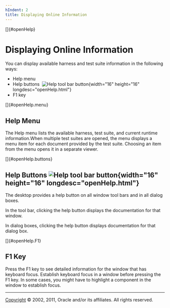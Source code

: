 ```yaml
---
hIndent: 2
title: Displaying Online Information
---
```


[]{#openHelp}

# Displaying Online Information

You can display available harness and test suite information in the following ways:

-   Help menu
-   Help buttons  ![Help tool bar button](../../images/help_button.gif){width="16" height="16"
    longdesc="openHelp.html"}
-   F1 key

[]{#openHelp.menu}

## Help Menu

The Help menu lists the available harness, test suite, and current runtime information.When multiple
test suites are opened, the menu displays a menu item for each document provided by the test suite.
Choosing an item from the menu opens it in a separate viewer.

[]{#openHelp.buttons}

## Help Buttons ![Help tool bar button](../../images/help_button.gif){width="16" height="16" longdesc="openHelp.html"}

The desktop provides a help button on all window tool bars and in all dialog boxes.

In the tool bar, clicking the help button displays the documentation for that window.

In dialog boxes, clicking the help button displays documentation for that dialog box.

[]{#openHelp.F1}

## F1 Key

Press the F1 key to see detailed information for the window that has keyboard focus. Establish
keyboard focus in a window before pressing the F1 key. In some cases, you might have to highlight a
component in the window to establish focus.

----------------------------------------------------------------------------------------------------

[Copyright](../copyright.html) © 2002, 2011, Oracle and/or its affiliates. All rights reserved.
